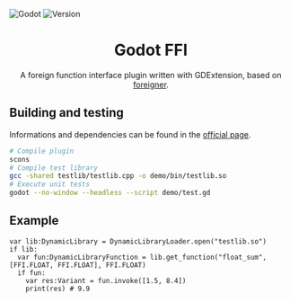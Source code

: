 ![Godot](https://badgen.net/badge/Godot/4.3/blue)
![Version](https://badgen.net/badge/Version/0.1.0/green)

<h1 align="center">Godot FFI</h1>

<p align="center">
A foreign function interface plugin written with GDExtension, based on <a href="https://github.com/and3rson/foreigner">foreigner</a>.
</p>

## Building and testing

Informations and dependencies can be found in the [official page](https://docs.godotengine.org/en/4.3/tutorials/scripting/gdextension/index.html).

```bash
# Compile plugin
scons
# Compile test library
gcc -shared testlib/testlib.cpp -o demo/bin/testlib.so
# Execute unit tests
godot --no-window --headless --script demo/test.gd
```

## Example

```gdscript
var lib:DynamicLibrary = DynamicLibraryLoader.open("testlib.so")
if lib:
  var fun:DynamicLibraryFunction = lib.get_function("float_sum", [FFI.FLOAT, FFI.FLOAT], FFI.FLOAT)
  if fun:
    var res:Variant = fun.invoke([1.5, 8.4])
    print(res) # 9.9
```
